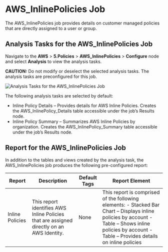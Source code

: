 # AWS_InlinePolicies Job

The AWS_InlinePolicies job provides details on customer managed policies that are directly assigned
to a user or group.

## Analysis Tasks for the AWS_InlinePolicies Job

Navigate to the **AWS** > **5.Policies** > **AWS_InlinePolicies** > **Configure** node and select
**Analysis** to view the analysis tasks.

**CAUTION:** Do not modify or deselect the selected analysis tasks. The analysis tasks are
preconfigured for this job.

![Analysis Tasks for the AWS_InlinePolicies Job](/img/product_docs/accessanalyzer/11.6/accessanalyzer/solutions/aws/policies/inlinepoliciesanalysis.webp)

The following analysis tasks are selected by default:

- Inline Policy Details – Provides details for AWS Inline Policies. Creates the
  AWS_InlinePolicy_Details table accessible under the job’s Results node.
- Inline Policy Summary – Summarizes AWS Inline Policies by organization. Creates the
  AWS_InlinePolicy_Summary table accessible under the job’s Results node.

## Report for the AWS_InlinePolicies Job

In addition to the tables and views created by the analysis task, the AWS_InlinePolicies job
produces the following pre-configured report:

| Report          | Description                                                                               | Default Tags | Report Element                                                                                                                                                                                         |
| --------------- | ----------------------------------------------------------------------------------------- | ------------ | ------------------------------------------------------------------------------------------------------------------------------------------------------------------------------------------------------ |
| Inline Policies | This report identifies AWS Inline Policies that are assigned directly on an AWS Identity. | None         | This report is comprised of the following elements: - Stacked Bar Chart – Displays inline policies by account - Table – Shows inline policies by account - Table – Provides details on inline policies |
